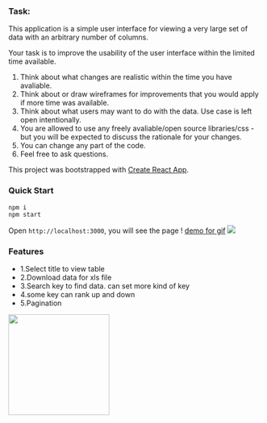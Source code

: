 ### Task: 

This application is a simple user interface for viewing a very large set of data with an arbitrary number of columns.

Your task is to improve the usability of the user interface within the limited time available.

1. Think about what changes are realistic within the time you have avaliable.
2. Think about or draw wireframes for improvements that you would apply if more time was available.
3. Think about what users may want to do with the data. Use case is left open intentionally. 
4. You are allowed to use any freely avaliable/open source libraries/css - but you will be expected to discuss the rationale for your changes.
5. You can change any part of the code.
5. Feel free to ask questions.

This project was bootstrapped with [Create React App](https://github.com/facebook/create-react-app).

### Quick Start

```
npm i
npm start
```

Open `http://localhost:3000`, you will see the page !
[demo for gif](https://marpts.github.io/Table-task/src/tabledemo.gif)
<img src="https://marpts.github.io/Table-task/src/tableDemo.png" >


### Features
- 1.Select title to view table
- 2.Download data for xls file
- 3.Search key to find data. can set more kind of key
- 4.some key can rank up and down
- 5.Pagination
<img src="https://marpts.github.io/Table-task/src/Pagination.png" width="200px" >

